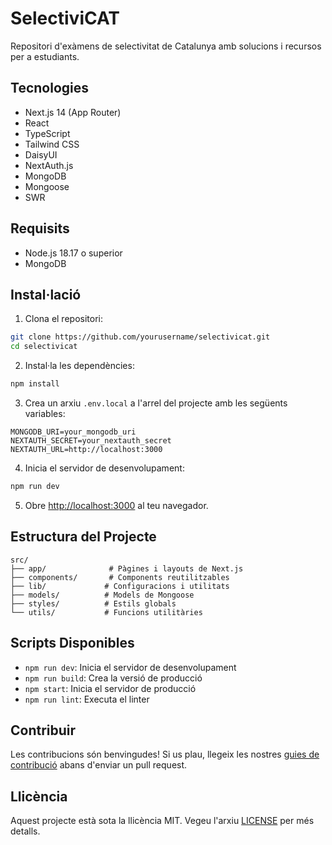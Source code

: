 # SelectiviCAT

Repositori d'exàmens de selectivitat de Catalunya amb solucions i recursos per a estudiants.

## Tecnologies

- Next.js 14 (App Router)
- React
- TypeScript
- Tailwind CSS
- DaisyUI
- NextAuth.js
- MongoDB
- Mongoose
- SWR

## Requisits

- Node.js 18.17 o superior
- MongoDB

## Instal·lació

1. Clona el repositori:
```bash
git clone https://github.com/yourusername/selectivicat.git
cd selectivicat
```

2. Instal·la les dependències:
```bash
npm install
```

3. Crea un arxiu `.env.local` a l'arrel del projecte amb les següents variables:
```env
MONGODB_URI=your_mongodb_uri
NEXTAUTH_SECRET=your_nextauth_secret
NEXTAUTH_URL=http://localhost:3000
```

4. Inicia el servidor de desenvolupament:
```bash
npm run dev
```

5. Obre [http://localhost:3000](http://localhost:3000) al teu navegador.

## Estructura del Projecte

```
src/
├── app/              # Pàgines i layouts de Next.js
├── components/       # Components reutilitzables
├── lib/             # Configuracions i utilitats
├── models/          # Models de Mongoose
├── styles/          # Estils globals
└── utils/           # Funcions utilitàries
```

## Scripts Disponibles

- `npm run dev`: Inicia el servidor de desenvolupament
- `npm run build`: Crea la versió de producció
- `npm start`: Inicia el servidor de producció
- `npm run lint`: Executa el linter

## Contribuir

Les contribucions són benvingudes! Si us plau, llegeix les nostres [guies de contribució](CONTRIBUTING.md) abans d'enviar un pull request.

## Llicència

Aquest projecte està sota la llicència MIT. Vegeu l'arxiu [LICENSE](LICENSE) per més detalls. 
